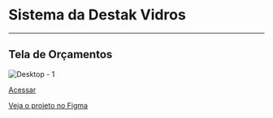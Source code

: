 # Sistema da Destak Vidros
---
## Tela de Orçamentos
![Desktop - 1](https://user-images.githubusercontent.com/96010876/201653897-bd0dc2e6-7b5b-409e-ac89-2339b3655593.png)

[Acessar](https://sistema-destak-vidros-9sr8.vercel.app/)

[Veja o projeto no Figma](https://www.figma.com/file/9Hq28xEPX1fe4tCaVp4rPY/Untitled?node-id=2%3A2&t=w5tCdquJulvXIubD-1)


